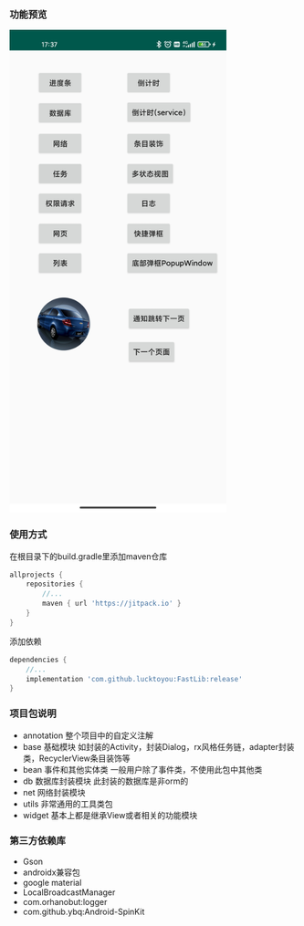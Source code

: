 ### 功能预览
<img src="/preview/main.jpg" width="380px"/>

### 使用方式
在根目录下的build.gradle里添加maven仓库
```groovy
allprojects {
    repositories {
	    //...
	    maven { url 'https://jitpack.io' }
	}
}
```
添加依赖
```groovy
dependencies {
    //...
    implementation 'com.github.lucktoyou:FastLib:release'
}
```

### 项目包说明
+ annotation    整个项目中的自定义注解
+ base          基础模块 如封装的Activity，封装Dialog，rx风格任务链，adapter封装类，RecyclerView条目装饰等
+ bean          事件和其他实体类 一般用户除了事件类，不使用此包中其他类
+ db            数据库封装模块 此封装的数据库是非orm的
+ net           网络封装模块
+ utils         非常通用的工具类包
+ widget        基本上都是继承View或者相关的功能模块

### 第三方依赖库
+ Gson 
+ androidx兼容包
+ google material
+ LocalBroadcastManager
+ com.orhanobut:logger
+ com.github.ybq:Android-SpinKit
